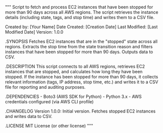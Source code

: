 """
Script to fetch and process EC2 instances that have been stopped for more than 90 days across all AWS regions.
The script retrieves the instance details (including state, tags, and stop time) and writes them to a CSV file.

Created by: [Your Name]
Date Created: [Creation Date]
Last Modified: [Last Modified Date]
Version: 1.0.0

.SYNOPSIS
    Fetches EC2 instances that are in the "stopped" state across all regions.
    Extracts the stop time from the state transition reason and filters instances
    that have been stopped for more than 90 days. Outputs data to CSV.

.DESCRIPTION
    This script connects to all AWS regions, retrieves EC2 instances that are stopped,
    and calculates how long they have been stopped. If the instance has been stopped
    for more than 90 days, it collects relevant information (tags, IP address, stop time, etc.)
    and writes it to a CSV file for reporting and auditing purposes.

.DEPENDENCIES
    - Boto3 (AWS SDK for Python)
    - Python 3.x
    - AWS credentials configured (via AWS CLI profile)

.CHANGELOG
    Version 1.0.0: Initial version. Fetches stopped EC2 instances and writes data to CSV.

.LICENSE
    MIT License (or other license)
"""
